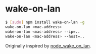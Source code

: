 # wake-on-lan
```bash
$ [sudo] npm install wake-on-lan -g
wake-on-lan <mac-address>
wake-on-lan <mac-address> --ip=..
wake-on-lan <mac-address> --host=..
```

Originally inspired by [node_wake_on_lan](https://github.com/agnat/node_wake_on_lan).
